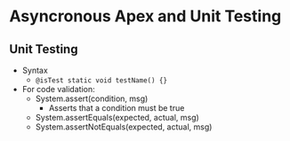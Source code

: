 # Asyncronous Apex and Unit Testing

## Unit Testing
* Syntax
  * `@isTest static void testName() {}`
* For code validation:
  * System.assert(condition, msg)
    * Asserts that a condition must be true
  * System.assertEquals(expected, actual, msg)
  * System.assertNotEquals(expected, actual, msg)
